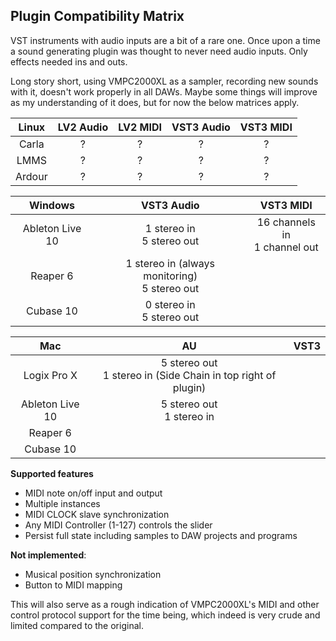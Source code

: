 ## Plugin Compatibility Matrix

VST instruments with audio inputs are a bit of a rare one. Once upon a time a sound generating plugin was thought to never need audio inputs. Only effects needed ins and outs.

Long story short, using VMPC2000XL as a sampler, recording new sounds with it, doesn't work properly in all DAWs. Maybe some things will improve as my understanding of it does, but for now the below matrices apply.

| Linux  | LV2 Audio | LV2 MIDI | VST3 Audio | VST3 MIDI |
| :----: | :-------: | :------: | :--------: | :-------: |
| Carla  |     ?     |    ?     |     ?      |     ?     |
|  LMMS  |     ?     |    ?     |     ?      |     ?     |
| Ardour |     ?     |    ?     |     ?      |     ?     |




|     Windows     |                    VST3 Audio                     |             VST3 MIDI             |
| :-------------: | :-----------------------------------------------: | :-------------------------------: |
| Ableton Live 10 |           1 stereo in<br />5 stereo out           | 16 channels in<br />1 channel out |
|    Reaper 6     | 1 stereo in (always monitoring)<br />5 stereo out |                                   |
|    Cubase 10    |           0 stereo in<br />5 stereo out           |                                   |



|       Mac       |                              AU                              | VST3 |
| :-------------: | :----------------------------------------------------------: | :--: |
|   Logix Pro X   | 5 stereo out<br />1 stereo in (Side Chain in top right of plugin) |      |
| Ableton Live 10 |                5 stereo out<br />1 stereo in                 |      |
|    Reaper 6     |                                                              |      |
|    Cubase 10    |                                                              |      |

**Supported features**

* MIDI note on/off input and output
* Multiple instances
* MIDI CLOCK slave synchronization
* Any MIDI Controller (1-127) controls the slider
* Persist full state including samples to DAW projects and programs

**Not implemented**:

* Musical position synchronization
* Button to MIDI mapping

This will also serve as a rough indication of VMPC2000XL's MIDI and other control protocol support for the time being, which indeed is very crude and limited compared to the original.
